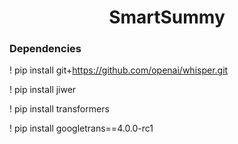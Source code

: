 <h1 align="center"> SmartSummy</h1>

### Dependencies

! pip install git+https://github.com/openai/whisper.git

! pip install jiwer

! pip install transformers

! pip install googletrans==4.0.0-rc1

